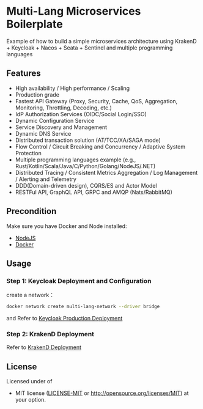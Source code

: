 # Multi-Lang Microservices Boilerplate
Example of how to build a simple microservices architecture using KrakenD + Keycloak + Nacos + Seata + Sentinel and multiple programming languages

## Features
- High availability / High performance / Scaling
- Production grade
- Fastest API Gateway (Proxy, Security, Cache, QoS, Aggregation, Monitoring, Throttling, Decoding, etc.)
- IdP Authorization Services (OIDC/Social Login/SSO)
- Dynamic Configuration Service
- Service Discovery and Management
- Dynamic DNS Service
- Distributed transaction solution (AT/TCC/XA/SAGA mode)
- Flow Control / Circuit Breaking and Concurrency / Adaptive System Protection
- Multiple programming languages example (e.g., Rust/Kotlin/Scala/Java/C/Python/Golang/NodeJS/.NET)
- Distributed Tracing / Consistent Metrics Aggregation / Log Management / Alerting and Telemetry
- DDD(Domain-driven design), CQRS/ES and Actor Model
- RESTFul API, GraphQL API, GRPC and AMQP (Nats/RabbitMQ)

## Precondition
Make sure you have Docker and Node installed:  
- [NodeJS](https://nodejs.org/) 
- [Docker](https://www.docker.com)

## Usage

### Step 1: Keycloak Deployment and Configuration
create a network：
```bash
docker network create multi-lang-network --driver bridge
```
and Refer to [Keycloak Production Deployment](keycloak/README.md)

### Step 2: KrakenD Deployment

Refer to [KrakenD Deployment](krakend/README.md)

## License

Licensed under of

- MIT license ([LICENSE-MIT](./LICENSE) or http://opensource.org/licenses/MIT)
  at your option.
